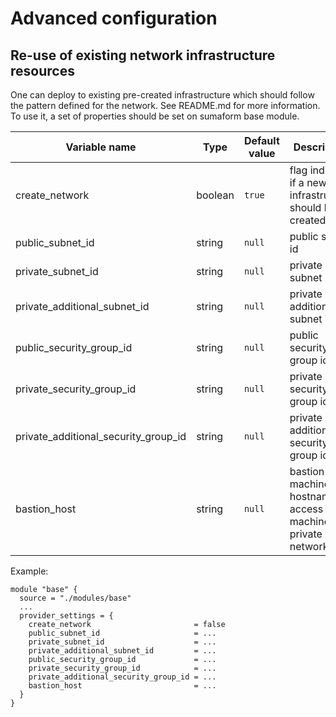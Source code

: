 # Advanced configuration

## Re-use of existing network infrastructure resources

One can deploy to existing pre-created infrastructure which should follow the pattern defined for the network. See README.md for more information.
To use it, a set of properties should be set on sumaform base module.

| Variable name                        | Type    | Default value | Description                                                      |
|--------------------------------------|---------|---------------|------------------------------------------------------------------|
| create_network                       | boolean | `true`        | flag indicate if a new infrastructure should be created          |
| public_subnet_id                     | string  | `null`        | public subnet id                                             |
| private_subnet_id                    | string  | `null`        | private subnet id                                            |
| private_additional_subnet_id         | string  | `null`        | private additional subnet id                                 |
| public_security_group_id             | string  | `null`        | public security group id                                     |
| private_security_group_id            | string  | `null`        | private security group id                                    |
| private_additional_security_group_id | string  | `null`        | private additional security group id                         |
| bastion_host                         | string  | `null`        | bastion machine hostname (to access machines in private network) |

Example:
```hcl
module "base" {
  source = "./modules/base"
  ...
  provider_settings = {
    create_network                       = false
    public_subnet_id                     = ...
    private_subnet_id                    = ...
    private_additional_subnet_id         = ...
    public_security_group_id             = ...
    private_security_group_id            = ...
    private_additional_security_group_id = ...
    bastion_host                         = ...
  }
}
```
